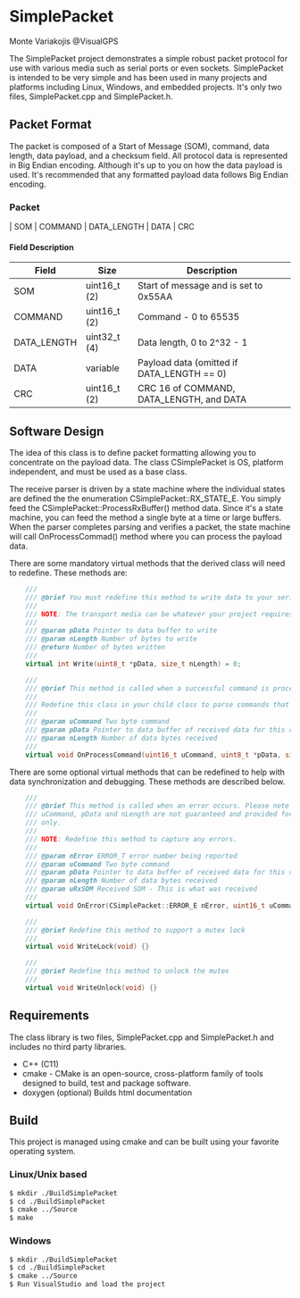 # SimplePacket
Monte Variakojis @VisualGPS

The SimplePacket project demonstrates a simple robust packet protocol for use with various media such as serial ports or even sockets. SimplePacket is intended to be very simple and has been used in many projects and platforms including Linux, Windows, and embedded projects. It's only two files, SimplePacket.cpp and SimplePacket.h.

## Packet Format

The packet is composed of a Start of Message (SOM), command, data length, data payload, and a checksum field. All protocol data is represented in Big Endian encoding. Although it's up to you on how the data payload is used. It's recommended that any formatted payload data follows Big Endian encoding.

### Packet
| SOM | COMMAND | DATA_LENGTH | DATA | CRC

#### Field Description

| Field       | Size          | Description                                             |
| ----------- | ------------- | ------------------------------------------------------- |
| SOM         | uint16_t (2)  | Start of message and is set to 0x55AA                   |
| COMMAND     | uint16_t (2)  | Command - 0 to 65535                                    |
| DATA_LENGTH | uint32_t (4)  | Data length, 0 to 2^32 - 1                              |
| DATA        | variable      | Payload data (omitted if DATA_LENGTH == 0)              |
| CRC         | uint16_t (2)  | CRC 16 of COMMAND, DATA_LENGTH, and DATA                |

## Software Design

The idea of this class is to define packet formatting allowing you to concentrate on the payload data. The class CSimplePacket is OS, platform independent, and must be used as a base class. 

The receive parser is driven by a state machine where the individual states are defined the the enumeration CSimplePacket::RX_STATE_E. You simply feed the CSimplePacket::ProcessRxBuffer() method data. Since it's a state machine, you can feed the method a single byte at a time or large buffers. When the parser completes parsing and verifies a packet, the state machine will call OnProcessCommad() method where you can process the payload data.

There are some mandatory virtual methods that the derived class will need to redefine. These methods are:

```cpp
    ///
    /// @brief You must redefine this method to write data to your serial media.
    ///
    /// NOTE: The transport media can be whatever your project requires.
    ///
    /// @param pData Pointer to data buffer to write
    /// @param nLength Number of bytes to write
    /// @return Number of bytes written
    ///
    virtual int Write(uint8_t *pData, size_t nLength) = 0;

    ///
    /// @brief This method is called when a successful command is processed
    ///
    /// Redefine this class in your child class to parse commands that you have defined.
    ///
    /// @param uCommand Two byte command
    /// @param pData Pointer to data buffer of received data for this command
    /// @param nLength Number of data bytes received
    ///
    virtual void OnProcessCommand(uint16_t uCommand, uint8_t *pData, size_t nLength) = 0;
```

There are some optional virtual methods that can be redefined to help with data synchronization and debugging. These methods are described below.

```cpp
    ///
    /// @brief This method is called when an error occurs. Please note that
    /// uCommand, pData and nLength are not guaranteed and provided for debugging reference
    /// only.
    ///
    /// NOTE: Redefine this method to capture any errors.
    ///
    /// @param nError ERROR_T error number being reported
    /// @param uCommand Two byte command
    /// @param pData Pointer to data buffer of received data for this command
    /// @param nLength Number of data bytes received
    /// @param uRxSOM Received SOM - This is what was received
    ///
    virtual void OnError(CSimplePacket::ERROR_E nError, uint16_t uCommand, uint8_t *pData, size_t nLength, uint16_t uRxSOM){}

    ///
    /// @brief Redefine this method to support a mutex lock
    ///
    virtual void WriteLock(void) {}

    ///
    /// @brief Redefine this method to unlock the mutex
    ///
    virtual void WriteUnlock(void) {}
``` 

## Requirements

The class library is two files, SimplePacket.cpp and SimplePacket.h and includes no third party libraries.

  - C++ (C11)
  - cmake - CMake is an open-source, cross-platform family of tools designed to build, test and package software. 
  - doxygen (optional) Builds html documentation

## Build

This project is managed using cmake and can be built using your favorite operating system.

### Linux/Unix based

```bash
$ mkdir ./BuildSimplePacket
$ cd ./BuildSimplePacket
$ cmake ../Source
$ make
```

### Windows

```bash
$ mkdir ./BuildSimplePacket
$ cd ./BuildSimplePacket
$ cmake ../Source
$ Run VisualStudio and load the project
```



